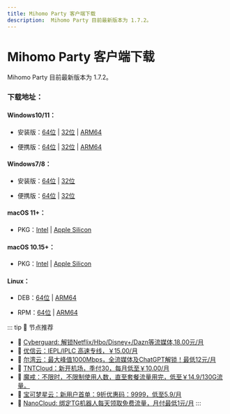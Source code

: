 ```yaml
---
title: Mihomo Party 客户端下载
description:  Mihomo Party 目前最新版本为 1.7.2。
---
```

# Mihomo Party 客户端下载

Mihomo Party 目前最新版本为 1.7.2。

### 下载地址：

#### Windows10/11：

-   安装版：[64位](https://ghproxylist.com/https://github.com/mihomo-party-org/mihomo-party/releases/download/v1.7.2/mihomo-party-windows-1.7.2-x64-setup.exe) | [32位](https://ghproxylist.com/https://github.com/mihomo-party-org/mihomo-party/releases/download/v1.7.2/mihomo-party-windows-1.7.2-ia32-setup.exe) | [ARM64](https://ghproxylist.com/https://github.com/mihomo-party-org/mihomo-party/releases/download/v1.7.2/mihomo-party-windows-1.7.2-arm64-setup.exe)
    
-   便携版：[64位](https://ghproxylist.com/https://github.com/mihomo-party-org/mihomo-party/releases/download/v1.7.2/mihomo-party-windows-1.7.2-x64-portable.7z) | [32位](https://ghproxylist.com/https://github.com/mihomo-party-org/mihomo-party/releases/download/v1.7.2/mihomo-party-windows-1.7.2-ia32-portable.7z) | [ARM64](https://ghproxylist.com/https://github.com/mihomo-party-org/mihomo-party/releases/download/v1.7.2/mihomo-party-windows-1.7.2-arm64-portable.7z)
    

#### Windows7/8：

-   安装版：[64位](https://ghproxylist.com/https://github.com/mihomo-party-org/mihomo-party/releases/download/v1.7.2/mihomo-party-win7-1.7.2-x64-setup.exe) | [32位](https://ghproxylist.com/https://github.com/mihomo-party-org/mihomo-party/releases/download/v1.7.2/mihomo-party-win7-1.7.2-ia32-setup.exe)
    
-   便携版：[64位](https://ghproxylist.com/https://github.com/mihomo-party-org/mihomo-party/releases/download/v1.7.2/mihomo-party-win7-1.7.2-x64-portable.7z) | [32位](https://ghproxylist.com/https://github.com/mihomo-party-org/mihomo-party/releases/download/v1.7.2/mihomo-party-win7-1.7.2-ia32-portable.7z)
    

#### macOS 11+：

-   PKG：[Intel](https://ghproxylist.com/https://github.com/mihomo-party-org/mihomo-party/releases/download/v1.7.2/mihomo-party-macos-1.7.2-x64.pkg) | [Apple Silicon](https://ghproxylist.com/https://github.com/mihomo-party-org/mihomo-party/releases/download/v1.7.2/mihomo-party-macos-1.7.2-arm64.pkg)

#### macOS 10.15+：

-   PKG：[Intel](https://ghproxylist.com/https://github.com/mihomo-party-org/mihomo-party/releases/download/v1.7.2/mihomo-party-catalina-1.7.2-x64.pkg) | [Apple Silicon](https://ghproxylist.com/https://github.com/mihomo-party-org/mihomo-party/releases/download/v1.7.2/mihomo-party-catalina-1.7.2-arm64.pkg)

#### Linux：

-   DEB：[64位](https://ghproxylist.com/https://github.com/mihomo-party-org/mihomo-party/releases/download/v1.7.2/mihomo-party-linux-1.7.2-amd64.deb) | [ARM64](https://ghproxylist.com/https://github.com/mihomo-party-org/mihomo-party/releases/download/v1.7.2/mihomo-party-linux-1.7.2-arm64.deb)
    
-   RPM：[64位](https://ghproxylist.com/https://github.com/mihomo-party-org/mihomo-party/releases/download/v1.7.2/mihomo-party-linux-1.7.2-x86_64.rpm) | [ARM64](https://ghproxylist.com/https://github.com/mihomo-party-org/mihomo-party/releases/download/v1.7.2/mihomo-party-linux-1.7.2-aarch64.rpm)

::: tip 🎉 节点推荐
- 🚀 [Cyberguard: 解锁Netflix/Hbo/Disney+/Dazn等流媒体,18.00元/月](https://www.cyberguard.best/#/register?code=XsreC0T5)
- 🚀 [优信云：IEPL/IPLC 高速专线，￥15.00/月](https://www.优信云.com/#/register?code=JRtE5uIV)<br>
- 🚀 [尔湾云：最大峰值1000Mbps，全流媒体及ChatGPT解锁！最低12元/月](https://erwan6.net/auth/register?code=BoObCd)<br>
- 🚀 [TNTCloud：新开机场，季付30，每月低至￥10.00/月](https://haibing822.tntvipaff.cc/#/register?code=GtjJVgml)<br>
- 🚀 [魔戒：不限时，不限制使用人数，直至套餐流量用完，低至￥14.9/130G流量。](https://mojie.app/#/register?code=sSdtPtLo)<br>
- 🚀 [宝可梦星云：新用户首单：9折优惠码：9999，低至5.9/月 ](https://a.suola.link/pokemon)
- 🚀 [NanoCloud: 绑定TG机器人每天领取免费流量，月付最低1元/月](https://edu.uodoo.bid/auth/register?code=JMiOQDHf)
:::